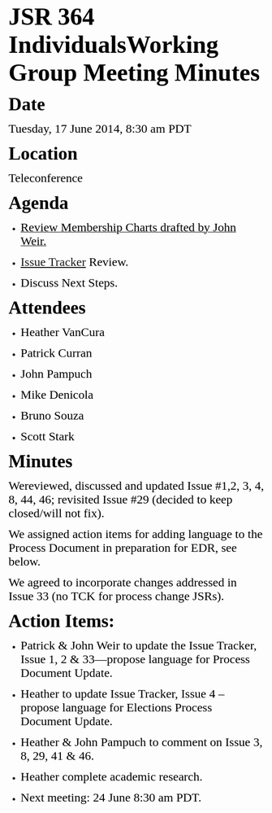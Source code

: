<font color="#000000"><font face="Times-Roman, serif"><font size="7">**JSR 364 IndividualsWorking Group Meeting Minutes**</font></font></font>

<font color="#000000"><font face="Times-Roman, serif"><font size="6" style="font-size: 27pt">**Date**</font></font></font>

<font color="#000000"><font face="Times-Roman, serif"><font size="5">Tuesday, 17 June 2014, 8:30 am PDT</font></font></font>

<font color="#000000"><font face="Times-Roman, serif"><font size="6" style="font-size: 27pt">**Location**</font></font></font>

<font color="#000000"><font face="Times-Roman, serif"><font size="5">Teleconference</font></font></font>

<font color="#000000"><font face="Times-Roman, serif"><font size="6" style="font-size: 27pt">**Agenda**</font></font></font>

*   [<font color="#000000"><font face="Times-Roman, serif"><font size="5"><span style="font-weight: normal">Review Membership Charts drafted by John Weir.</span></font></font></font>](https://java.net/projects/jcpnext4/pages/WorkingDocuments)

*   <font color="#000000"><font face="Times-Roman, serif"><font size="5"><span style="font-weight: normal">[Issue Tracker](https://java.net/jira/browse/JCPNEXT4) Review.</span></font></font></font>

*   <font color="#000000"><font face="Times-Roman, serif"><font size="5">Discuss Next Steps.</font></font></font>

<font color="#000000"><font face="Times-Roman, serif"><font size="6" style="font-size: 27pt">**Attendees**</font></font></font>

*   <font color="#000000"><font face="Times-Roman, serif"><font size="5">Heather VanCura</font></font></font>

*   <font color="#000000"><font face="Times-Roman, serif"><font size="5">Patrick Curran</font></font></font>

*   <font color="#000000"><font face="Times-Roman, serif"><font size="5">John Pampuch</font></font></font>

*   <font color="#000000"><font face="Times-Roman, serif"><font size="5">Mike Denicola</font></font></font>

*   <font color="#000000"><font face="Times-Roman, serif"><font size="5">Bruno Souza</font></font></font>

*   <font color="#000000"><font face="Times-Roman, serif"><font size="5">Scott Stark</font></font></font>

<font color="#000000"><font face="Times-Roman, serif"><font size="6" style="font-size: 27pt">**Minutes**</font></font></font>

<font color="#000000"><font face="TimesNewRomanPSMT, serif"><font size="5">We</font></font></font><font color="#000000"><font face="TimesNewRomanPSMT, serif"><font size="5">reviewed, discussed and updated Issue #1,2, 3, 4, 8, 44, 46; revisited Issue #29 (decided to keep closed/will not fix).</font></font></font>

<font color="#000000"><font face="TimesNewRomanPSMT, serif"><font size="5">We assigned action items for adding language to the Process Document in preparation for EDR, see below.</font></font></font>

<font color="#000000"><font face="TimesNewRomanPSMT, serif"><font size="5">We agreed to incorporate changes addressed in Issue 33 (no TCK for process change JSRs).</font></font></font>

<font color="#000000"><font face="Times-Roman, serif"><font size="6" style="font-size: 27pt">**Action Items:**</font></font></font>

*   <font color="#000000"><font face="Times-Roman, serif"><font size="5">Patrick & John Weir to update the Issue Tracker, Issue 1, 2 & 33—propose language for Process Document Update.</font></font></font>

*   <font color="#000000"><font face="Times-Roman, serif"><font size="5">Heather to update Issue Tracker, Issue 4 – propose language for Elections Process Document Update.</font></font></font>

*   <font color="#000000"><font face="Times-Roman, serif"><font size="5">Heather & John Pampuch to comment on Issue 3, 8, 29, 41 & 46.</font></font></font>

*   <font color="#000000"><font face="Times-Roman, serif"><font size="5">Heather complete academic research.</font></font></font>

*   <font color="#000000"><font face="Times-Roman, serif"><font size="5">Next meeting: 24 June 8:30 am PDT.</font></font></font>